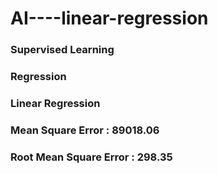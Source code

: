 # AI----linear-regression

### Supervised Learning ###
### Regression ### 
### Linear Regression ###
### Mean Square Error : 89018.06 ###
### Root Mean Square Error : 298.35 ####
